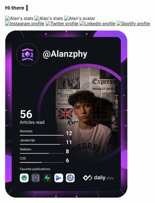 ### Hi there 👋
<img src="https://github-readme-stats.vercel.app/api?username=Alanzphy&theme=blue-green" alt="Alan's stats">
<img src="https://github-readme-stats.vercel.app/api/top-langs/?username=Alanzphy&theme=blue-green" alt="Alan's stats">

<img src="https://cdn.discordapp.com/attachments/935686161836437575/935686240857112656/Alan_avatar.png" alt="Alan's avatar">

<div>
    <a href="https://www.instagram.com/alanzphy/" target="_blank" ><img src="https://img.shields.io/badge/Instagram-E4405F?style=for-the-badge&logo=instagram&logoColor=white" alt="Instagram profile" ><a/>
    <a href="https://twitter.com/Alanzphy" target="_blank"><img src="https://img.shields.io/badge/Twitter-1DA1F2?style=for-the-badge&logo=twitter&logoColor=white" alt="Twitter profile"><a/>
    <a href="https://www.linkedin.com/in/alan-ruiz-silva-103b72220/" target="_blank" ><img src="https://img.shields.io/badge/LinkedIn-0077B5?style=for-the-badge&logo=linkedin&logoColor=white" alt="Linkedin profile" ><a/>
    <a href="https://open.spotify.com/user/wmzn2o25mq9whtu456pjek80f" target="_blank" ><img src="https://img.shields.io/badge/Spotify-1ED760?&style=for-the-badge&logo=spotify&logoColor=white" alt="Spotify profile"><a/>
  <div/>

<a href="https://app.daily.dev/Alanzphy"><img src="devcard.svg" width="400" alt="Alan Ruiz's Dev Card"/></a>
